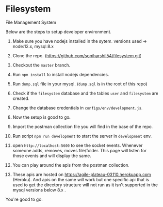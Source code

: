 


# Filesystem
File Management System

Below are the steps to setup developer environment. 

1. Make sure you have nodejs installed in the sytem. versions used -> node:12.x, mysql:8.x

2. Clone the repo. (https://github.com/soniharshil54/filesystem.git)

3. Checkout the `master` branch.

4. Run `npm install` to install nodejs dependencies.

5. Run `dump.sql` file in your mysql. (`dump.sql` is in the root of this repo)

6. Check if the `filesystem` database and the tables `user` and `filesystem` are created.

7. Change the database credentials in `configs/env/development.js`.

8. Now the setup is good to go.

9. Import the postman collection file you will find in the base of the repo.

10. Run script `npm run development` to start the server in `development` env. 

11. open `http://localhost:5600` to see the socket events. Whenever someone adds, removes, moves file/folder. This page will listen for those events and will display the same.

12. You can play around the apis from the postman collection.

13. These apis are hosted on https://agile-plateau-03110.herokuapp.com (Heroku). And apis on the same will work but one specific api that is used to get the directory structure will not run as it isn't supported in the mysql versions below 8.x . 

You're good to go.
